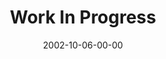 ---
layout: message
category: message
series: "The Art of Growth"
title: "Work In Progress"
date: 2002-10-06-00-00
message_id: 261
audio: "http://s3.amazonaws.com/crossroads-media/message/audio/Work%20In%20Progress.mp3"
audio-duration: "41:31"
explicit: false
---